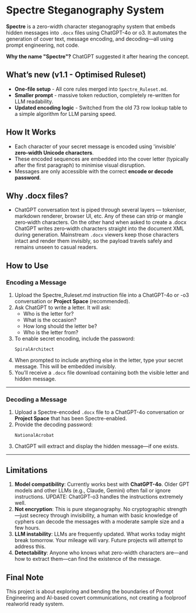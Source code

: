 # Spectre Steganography System

**Spectre** is a zero-width character steganography system that embeds hidden messages into `.docx` files using ChatGPT-4o or o3. It automates the generation of cover text, message encoding, and decoding—all using prompt engineering, not code.

**Why the name "Spectre"?** ChatGPT suggested it after hearing the concept.

## What’s new (v1.1 - Optimised Ruleset)
* **One-file setup** - All core rules merged into `Spectre_Ruleset.md`. 
* **Smaller prompt** - massive token reduction, completely re-written for LLM readability.
* **Updated encoding logic** - Switched from the old 73 row lookup table to a simple algorithm for LLM parsing speed.

## How It Works
- Each character of your secret message is encoded using 'invisible' **zero-width Unicode characters**.
- These encoded sequences are embedded into the cover letter (typically after the first paragraph) to minimise visual disruption.
- Messages are only accessible with the correct **encode or decode password**.

## Why .docx files?
- ChatGPT conversation text is piped through several layers — tokeniser, markdown renderer, browser UI, etc. Any of these can strip or mangle zero‑width characters. On the other hand when asked to create a .docx ChatGPT writes zero‑width characters straight into the document XML during generation. Mainstream `.docx` viewers keep those characters intact and render them invisibly, so the payload travels safely and remains unseen to casual readers.

## How to Use
### Encoding a Message
1. Upload the Spectre_Ruleset.md instruction file into a ChatGPT-4o or -o3 conversation or **Project Space** (recommended).
2. Ask ChatGPT to write a letter. It will ask:
   - Who is the letter for?
   - What is the occasion?
   - How long should the letter be?
   - Who is the letter from?
3. To enable secret encoding, include the password:
   ```
   SpiralArchitect
   ```
4. When prompted to include anything else in the letter, type your secret message. This will be embedded invisibly.
5. You’ll receive a `.docx` file download containing both the visible letter and hidden message.

---

### Decoding a Message
1. Upload a Spectre-encoded `.docx` file to a ChatGPT-4o conversation or **Project Space** that has been Spectre-enabled.
2. Provide the decoding password:
   ```
   NationalAcrobat
   ```
3. ChatGPT will extract and display the hidden message—if one exists.

---

## Limitations

1. **Model compatibility**: Currently works best with **ChatGPT-4o**. Older GPT models and other LLMs (e.g., Claude, Gemini) often fail or ignore instructions. UPDATE: ChatGPT-o3 handles the instructions extremely well.
2. **Not encryption**: This is pure steganography. No cryptographic strength—just secrecy through invisibility, a human with basic knowledge of cyphers can decode the messages with a moderate sample size and a few hours.
3. **LLM instability**: LLMs are frequently updated. What works today might break tomorrow. Your mileage will vary. Future projects will attempt to address this.
4. **Detectability**: Anyone who knows what zero-width characters are—and how to extract them—can find the existence of the message.

## Final Note
This project is about exploring and bending the boundaries of Prompt Engineering and AI-based covert communications, not creating a foolproof realworld ready system. 
